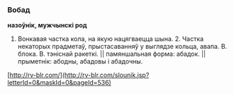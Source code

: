 ### Вобад
**назоўнік, мужчынскі род**

1. Вонкавая частка кола, на якую нацягваецца шына. 2. Частка некаторых прадметаў, прыстасаванняў у выглядзе кольца, авапа. В. блока. В. тэніснай ракеткі. || памяншальная форма: абадок. || прыметнік: абодны, абадовы і абадочны.

<a rel="author">[http://rv-blr.com/](http://rv-blr.com/slounik.jsp?letterId=0&maskId=0&pageId=536)</a>
